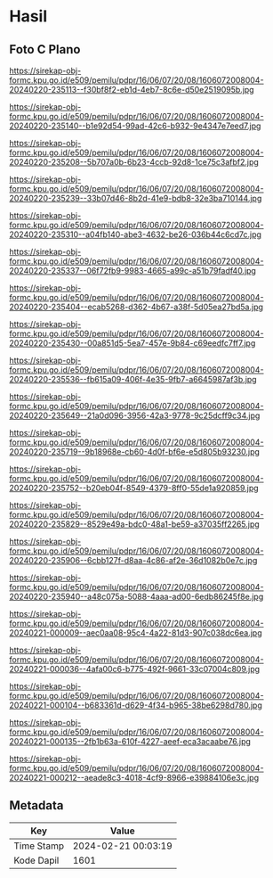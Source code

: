 # Hasil

## Foto C Plano

https://sirekap-obj-formc.kpu.go.id/e509/pemilu/pdpr/16/06/07/20/08/1606072008004-20240220-235113--f30bf8f2-eb1d-4eb7-8c6e-d50e2519095b.jpg

https://sirekap-obj-formc.kpu.go.id/e509/pemilu/pdpr/16/06/07/20/08/1606072008004-20240220-235140--b1e92d54-99ad-42c6-b932-9e4347e7eed7.jpg

https://sirekap-obj-formc.kpu.go.id/e509/pemilu/pdpr/16/06/07/20/08/1606072008004-20240220-235208--5b707a0b-6b23-4ccb-92d8-1ce75c3afbf2.jpg

https://sirekap-obj-formc.kpu.go.id/e509/pemilu/pdpr/16/06/07/20/08/1606072008004-20240220-235239--33b07d46-8b2d-41e9-bdb8-32e3ba710144.jpg

https://sirekap-obj-formc.kpu.go.id/e509/pemilu/pdpr/16/06/07/20/08/1606072008004-20240220-235310--a04fb140-abe3-4632-be26-036b44c6cd7c.jpg

https://sirekap-obj-formc.kpu.go.id/e509/pemilu/pdpr/16/06/07/20/08/1606072008004-20240220-235337--06f72fb9-9983-4665-a99c-a51b79fadf40.jpg

https://sirekap-obj-formc.kpu.go.id/e509/pemilu/pdpr/16/06/07/20/08/1606072008004-20240220-235404--ecab5268-d362-4b67-a38f-5d05ea27bd5a.jpg

https://sirekap-obj-formc.kpu.go.id/e509/pemilu/pdpr/16/06/07/20/08/1606072008004-20240220-235430--00a851d5-5ea7-457e-9b84-c69eedfc7ff7.jpg

https://sirekap-obj-formc.kpu.go.id/e509/pemilu/pdpr/16/06/07/20/08/1606072008004-20240220-235536--fb615a09-406f-4e35-9fb7-a6645987af3b.jpg

https://sirekap-obj-formc.kpu.go.id/e509/pemilu/pdpr/16/06/07/20/08/1606072008004-20240220-235649--21a0d096-3956-42a3-9778-9c25dcff9c34.jpg

https://sirekap-obj-formc.kpu.go.id/e509/pemilu/pdpr/16/06/07/20/08/1606072008004-20240220-235719--9b18968e-cb60-4d0f-bf6e-e5d805b93230.jpg

https://sirekap-obj-formc.kpu.go.id/e509/pemilu/pdpr/16/06/07/20/08/1606072008004-20240220-235752--b20eb04f-8549-4379-8ff0-55de1a920859.jpg

https://sirekap-obj-formc.kpu.go.id/e509/pemilu/pdpr/16/06/07/20/08/1606072008004-20240220-235829--8529e49a-bdc0-48a1-be59-a37035ff2265.jpg

https://sirekap-obj-formc.kpu.go.id/e509/pemilu/pdpr/16/06/07/20/08/1606072008004-20240220-235906--6cbb127f-d8aa-4c86-af2e-36d1082b0e7c.jpg

https://sirekap-obj-formc.kpu.go.id/e509/pemilu/pdpr/16/06/07/20/08/1606072008004-20240220-235940--a48c075a-5088-4aaa-ad00-6edb86245f8e.jpg

https://sirekap-obj-formc.kpu.go.id/e509/pemilu/pdpr/16/06/07/20/08/1606072008004-20240221-000009--aec0aa08-95c4-4a22-81d3-907c038dc6ea.jpg

https://sirekap-obj-formc.kpu.go.id/e509/pemilu/pdpr/16/06/07/20/08/1606072008004-20240221-000036--4afa00c6-b775-492f-9661-33c07004c809.jpg

https://sirekap-obj-formc.kpu.go.id/e509/pemilu/pdpr/16/06/07/20/08/1606072008004-20240221-000104--b683361d-d629-4f34-b965-38be6298d780.jpg

https://sirekap-obj-formc.kpu.go.id/e509/pemilu/pdpr/16/06/07/20/08/1606072008004-20240221-000135--2fb1b63a-610f-4227-aeef-eca3acaabe76.jpg

https://sirekap-obj-formc.kpu.go.id/e509/pemilu/pdpr/16/06/07/20/08/1606072008004-20240221-000212--aeade8c3-4018-4cf9-8966-e39884106e3c.jpg


## Metadata

| Key        | Value               |
| ---------- | ------------------- |
| Time Stamp | 2024-02-21 00:03:19 |
| Kode Dapil | 1601                |



